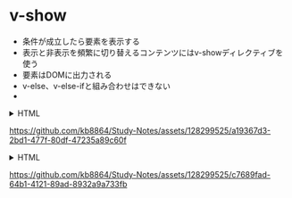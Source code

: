 # v-show
- 条件が成立したら要素を表示する
- 表示と非表示を頻繁に切り替えるコンテンツにはv-showディレクティブを使う
- 要素はDOMに出力される
- v-else、v-else-ifと組み合わせはできない
- 

<details>
  <summary>HTML</summary>
  
```
<!DOCTYPE html>
<html lang="ja">
  <head>
    <meta charset="UTF-8" />
    <title>ダンスチーム検索・登録アプリ</title>
    <script src="https://cdn.jsdelivr.net/npm/vue@2.6.10/dist/vue.js"></script>
  </head>
  <body>
    <div id="app">
      <button @click="showRegistrationForm = !showRegistrationForm">
        登録フォームを表示
      </button>
      <button @click="showSearchResults = !showSearchResults">
        検索結果を表示
      </button>

      <div v-show="showRegistrationForm">
        <h2>ダンスチーム登録</h2>
        <!-- 登録フォームの内容 -->
        <p>フォームをここに配置</p>
        <textarea v-model="memo" cols="30" rows="10"></textarea>
        <div v-bind:inner-html.prop="memo | nl2br"></div>
      </div>

      <div v-show="showSearchResults">
        <h2>検索結果</h2>
        <!-- 検索結果の表示 -->
        <p>検索結果をここに配置</p>
      </div>
    </div>

    <script>
      Vue.filter('nl2br', function (value) {
        if (typeof value !== 'string') {
          return value;
        }
        return value.replace(/\r?\n/g, '<br />');
      });

      new Vue({
        el: '#app',
        data: {
          showRegistrationForm: false,
          showSearchResults: false,
        },
      });
    </script>
  </body>
</html>

```

</details>

https://github.com/kb8864/Study-Notes/assets/128299525/a19367d3-2bd1-477f-80df-47235a89c60f

<details>
  <summary>HTML</summary>
  
```
<!DOCTYPE html>
<html lang="ja">
  <head>
    <meta charset="UTF-8" />
    <title>sample</title>
    <script src="https://cdn.jsdelivr.net/npm/vue@2.5.17/dist/vue.js"></script>
  </head>
  <body>
    <div id="app">
      <button @click="isActive = !isActive">切り替え</button>
      <div v-show="isActive" :style="{color: 'red'}">アクティブです!</div>
      <div v-show="!isActive" :style="{color: 'gray'}">...非アクティブ...</div>
    </div>
    <script>
      new Vue({
        el: '#app',
        data: {
          isActive: true,
        },
      });
    </script>
  </body>
</html>

```

</details>


https://github.com/kb8864/Study-Notes/assets/128299525/c7689fad-64b1-4121-89ad-8932a9a733fb


